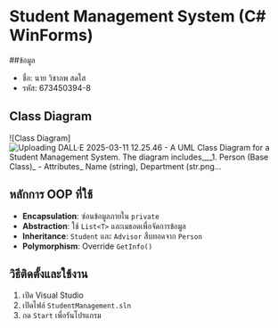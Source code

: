 # Student Management System (C# WinForms)

##ข้อมูล
- ชื่อ: นาย วิชาภพ สดใส
- รหัส: 673450394-8

## Class Diagram
![Class Diagram]![Uploading DALL·E 2025-03-11 12.25.46 - A UML Class Diagram for a Student Management System. The diagram includes___1. __Person (Base Class)___   - Attributes_ Name (string), Department (str.png…]()


## หลักการ OOP ที่ใช้
- **Encapsulation**: ซ่อนข้อมูลภายใน `private`  
- **Abstraction**: ใช้ `List<T>` และเมธอดเพื่อจัดการข้อมูล  
- **Inheritance**: `Student` และ `Advisor` สืบทอดจาก `Person`  
- **Polymorphism**: Override `GetInfo()`  

## วิธีติดตั้งและใช้งาน
1. เปิด Visual Studio  
2. เปิดไฟล์ `StudentManagement.sln`  
3. กด `Start` เพื่อรันโปรแกรม  
